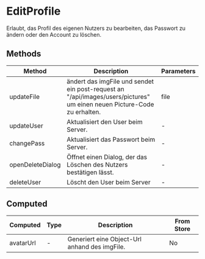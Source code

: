 # EditProfile

Erlaubt, das Profil des eigenen Nutzers zu bearbeiten, das Passwort zu ändern oder den Account zu löschen.

## Methods

<!-- @vuese:EditProfile:methods:start -->
|Method|Description|Parameters|
|---|---|---|
|updateFile|ändert das imgFile und sendet ein post-request an "/api/images/users/pictures" um einen neuen Picture-Code zu erhalten.|file|
|updateUser|Aktualisiert den User beim Server.|-|
|changePass|Aktualisiert das Passwort beim Server.|-|
|openDeleteDialog|Öffnet einen Dialog, der das Löschen des Nutzers bestätigen lässt.|-|
|deleteUser|Löscht den User beim Server|-|

<!-- @vuese:EditProfile:methods:end -->


## Computed

<!-- @vuese:EditProfile:computed:start -->
|Computed|Type|Description|From Store|
|---|---|---|---|
|avatarUrl|-|Generiert eine Object-Url anhand des imgFile.|No|

<!-- @vuese:EditProfile:computed:end -->


